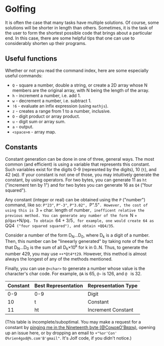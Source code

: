 # Golfing
It is often the case that many tasks have multiple solutions. Of course, some solutions will be shorter in length than others. Sometimes, it is the task of the user to form the shortest possible code that brings about a particular end. In this case, there are some helpful tips that one can use to considerably shorten up their programs.

## Useful functions
Whether or not you read the command index, here are some especially useful commands:

 * `Q` - square a number, double a string, or create a 2D array whose N members are the original array, with N being the length of the array.
 * `h` - increment a number, i.e. add 1.
 * `w` - decrement a number, i.e. subtract 1.
 * `!6` - evaluate an infix expression (using `mathjs`).
 * `z` - creates a range from 1 to a number, inclusive.
 * `O` - digit product or array product.
 * `u` - digit sum or array sum.
 * `a` - output.
 * `<space>m` - array map.

## Constants
Constant generation can be done in one of three, general ways. The most common (and efficient) is using a variable that represents this constant. Such variables exist for the digits 0-9 (represnted by the digits), 10 (`t`), and 42 (`mQ`). If your constant is not one of those, you may intuitively generate the constant, by using operators. For two bytes, you can generate 11 as `ht` ("increment ten by 1") and for two bytes you can generate 16 as `Q4` ("four squared").

Any constant (integer or real) can be obtained using the `P` ("number") command, like so: `P"23"`, `P"-3"`, `P"3.02", `P".5"`. However, the cost of using this is `3 + char. length of number`, inefficent relative the previous method. You can generate any number of the form `N + p/q` as `+N/pq`. To obtain `64 + 3/5`, for example, one would create 64 as `QQ4` ("four squared squared"), and obtain +QQ4/35`.

Consider a number of the form D<sub>N</sub>&hellip;D<sub>0</sub>, where D<sub>k</sub> is a digit of a number. Then, this number can be "lineearly generated" by taking note of the fact that D<sub>N</sub>&hellip;D<sub>0</sub> is the sum of all D<sub>k</sub>&times;10<sup>k</sup> for k in 0..N. Thus, to generate the number 429, you may use `++*Qt4*t29`. However, this method is almost always the longest of any of the methods mentioned.

Finally, you can use `@<char>` to generate a number whose value is the character's char code. For example, `@A` is 65, `@~` is 126, and `@ ` is 32.

| Constant | Best Representation | Representation Type |
|----------|---------------------|---------------------|
| 0-9      | 0-9                 | Digit               |
| 10       | t                   | Constant            |
| 11       | ht                  | Increment Constant  |
(This table is incomplete/suboptimal. You may make a request for a constant by [pinging me in the Nineteenth byte (@CᴏɴᴏʀO'Bʀɪᴇɴ)](http://chat.stackexchange.com/rooms/240/the-nineteenth-byte), opening up an issue here, or by dropping an email to `+"%or'Con' O%rien4god@%.com'B'gmail"`. It's Jolf code, if you didn't notice.)
